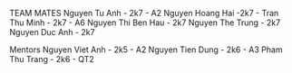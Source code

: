 
TEAM MATES
Nguyen Tu Anh - 2k7 - A2
Nguyen Hoang Hai -2k7 -
Tran Thu Minh - 2k7 - A6
Nguyen Thi Ben Hau - 2k7 
Nguyen The Trung - 2k7
Nguyen Duc Anh - 2k7

Mentors
Nguyen Viet Anh - 2k5 - A2
Nguyen Tien Dung - 2k6 - A3
Pham Thu Trang - 2k6 - QT2
